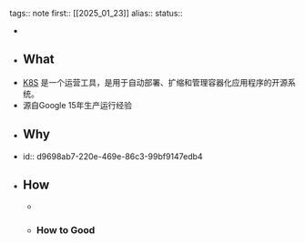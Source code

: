 tags:: note
first:: [[2025_01_23]]
alias:: 
status::

-
- ## What
- [K8S](https://kubernetes.io/zh-cn/)  是一个运营工具，是用于自动部署、扩缩和管理容器化应用程序的开源系统。
- 源自Google 15年生产运行经验
- ## Why
- id:: d9698ab7-220e-469e-86c3-99bf9147edb4
- ## How
	-
	- ### How to Good